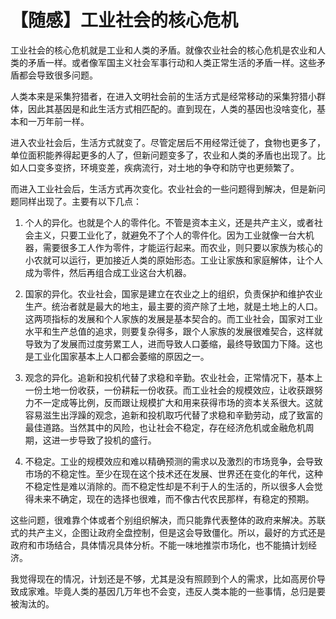 # 【随感】工业社会的核心危机

工业社会的核心危机就是工业和人类的矛盾。就像农业社会的核心危机是农业和人类的矛盾一样。或者像军国主义社会军事行动和人类正常生活的矛盾一样。这些矛盾都会导致很多问题。

人类本来是采集狩猎者，在进入文明社会前的生活方式是经常移动的采集狩猎小群体，因此其基因是和此生活方式相匹配的。直到现在，人类的基因也没啥变化，基本和一万年前一样。

进入农业社会后，生活方式就变了。尽管定居后不用经常迁徙了，食物也更多了，单位面积能养得起更多的人了，但新问题变多了，农业和人类的矛盾也出现了。比如人口变多变挤，环境变差，疾病流行，对土地的争夺和防守也更频繁了。

而进入工业社会后，生活方式再次变化。农业社会的一些问题得到解决，但是新问题同样出现了。主要有以下几点：

1. 个人的异化。也就是个人的零件化。不管是资本主义，还是共产主义，或者社会主义，只要工业化了，就避免不了个人的零件化。因为工业就像一台大机器，需要很多工人作为零件，才能运行起来。而农业，则只要以家族为核心的小农就可以运行，更加接近人类的原始形态。工业让家族和家庭解体，让个人成为零件，然后再组合成工业这台大机器。

2. 国家的异化。农业社会，国家是建立在农业之上的组织，负责保护和维护农业生产。统治者就是最大的地主，最主要的资产除了土地，就是土地上的人口。这两项指标的发展和个人家族的发展是基本契合的。而工业社会，国家对工业水平和生产总值的追求，则要复杂得多，跟个人家族的发展很难契合，这样就导致为了发展而过度劳累工人，进而导致人口萎缩，最终导致国力下降。这也是工业化国家基本上人口都会萎缩的原因之一。

3. 观念的异化。追新和投机代替了求稳和辛勤。农业社会，正常情况下，基本上一份土地一份收获，一份耕耘一份收获。而工业社会的规模效应，让收获跟努力不一定成等比例，反而跟让规模扩大和用来获得市场的资本关系很大。这就容易滋生出浮躁的观念，追新和投机取巧代替了求稳和辛勤劳动，成了致富的最佳道路。当然其中的风险，也让社会不稳定，存在经济危机或金融危机周期，这进一步导致了投机的盛行。

4. 不稳定。工业的规模效应和难以精确预测的需求以及激烈的市场竞争，会导致市场的不稳定性。至少在现在这个技术还在发展、世界还在变化的年代，这种不稳定性是难以消除的。而不稳定性却是不利于人的生活的，所以很多人会觉得未来不确定，现在的选择也很难，而不像古代农民那样，有稳定的预期。

这些问题，很难靠个体或者个别组织解决，而只能靠代表整体的政府来解决。苏联式的共产主义，企图让政府全盘控制，但是这会导致僵化。所以，最好的方式还是政府和市场结合，具体情况具体分析。不能一味地推崇市场化，也不能搞计划经济。

我觉得现在的情况，计划还是不够，尤其是没有照顾到个人的需求，比如高房价导致成家难。毕竟人类的基因几万年也不会变，违反人类本能的一些事情，总归是要被淘汰的。